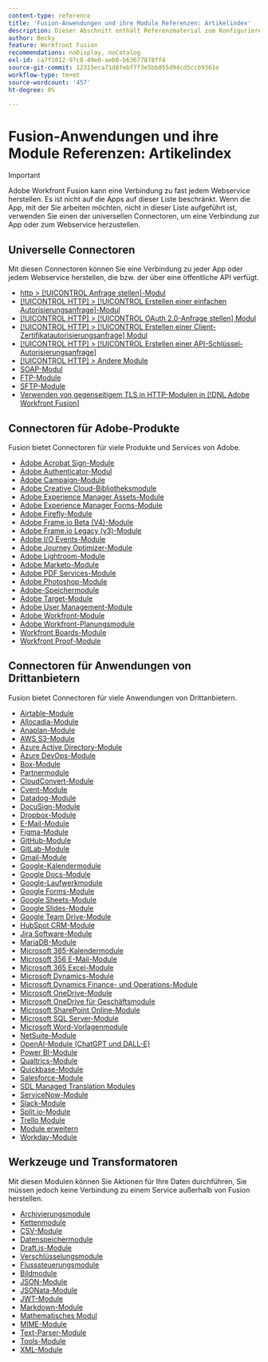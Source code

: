 ```yaml
---
content-type: reference
title: 'Fusion-Anwendungen und ihre Module Referenzen: Artikelindex'
description: Dieser Abschnitt enthält Referenzmaterial zum Konfigurieren bestimmter Module in Adobe Workfront Fusion.
author: Becky
feature: Workfront Fusion
recommendations: noDisplay, noCatalog
exl-id: ca7f1012-97c8-49e0-aeb0-b63677878ff4
source-git-commit: 12315eca71d8febf7f3e5bb055d94cd5ccb9361e
workflow-type: tm+mt
source-wordcount: '457'
ht-degree: 0%

---
```


# Fusion-Anwendungen und ihre Module Referenzen: Artikelindex

>[!IMPORTANT]
>
>Adobe Workfront Fusion kann eine Verbindung zu fast jedem Webservice herstellen. Es ist nicht auf die Apps auf dieser Liste beschränkt. Wenn die App, mit der Sie arbeiten möchten, nicht in dieser Liste aufgeführt ist, verwenden Sie einen der universellen Connectoren, um eine Verbindung zur App oder zum Webservice herzustellen.

## Universelle Connectoren

Mit diesen Connectoren können Sie eine Verbindung zu jeder App oder jedem Webservice herstellen, die bzw. der über eine öffentliche API verfügt.

* [http > [!UICONTROL Anfrage stellen]-Modul](/help/workfront-fusion/references/apps-and-modules/universal-connectors/http-module-make-a-request.md)
* [[!UICONTROL HTTP] > [!UICONTROL Erstellen einer einfachen Autorisierungsanfrage]-Modul](/help/workfront-fusion/references/apps-and-modules/universal-connectors/http-module-make-a-basic-auth-request.md)
* [[!UICONTROL HTTP] > [!UICONTROL OAuth 2.0-Anfrage stellen] Modul](/help/workfront-fusion/references/apps-and-modules/universal-connectors/http-module-make-an-oauth-2-request.md)
* [[!UICONTROL HTTP] > [!UICONTROL Erstellen einer Client-Zertifikatautorisierungsanfrage] Modul](/help/workfront-fusion/references/apps-and-modules/universal-connectors/http-module-make-a-client-cert-auth-request.md)
* [[!UICONTROL HTTP] > [!UICONTROL Erstellen einer API-Schlüssel-Autorisierungsanfrage]](/help/workfront-fusion/references/apps-and-modules/universal-connectors/http-module-make-an-api-key-auth-request.md)
* [[!UICONTROL HTTP] > Andere Module](/help/workfront-fusion/references/apps-and-modules/universal-connectors/http-modules.md)
* [SOAP-Modul](/help/workfront-fusion/references/apps-and-modules/universal-connectors/soap-module.md)
* [FTP-Module](/help/workfront-fusion/references/apps-and-modules/universal-connectors/ftp-modules.md)
* [SFTP-Module](/help/workfront-fusion/references/apps-and-modules/universal-connectors/sftp.md)
* [Verwenden von gegenseitigem TLS in HTTP-Modulen in [!DNL Adobe Workfront Fusion]](/help/workfront-fusion/references/apps-and-modules/universal-connectors/use-mtls-in-http-modules.md)

## Connectoren für Adobe-Produkte

Fusion bietet Connectoren für viele Produkte und Services von Adobe.

* [Adobe Acrobat Sign-Module](/help/workfront-fusion/references/apps-and-modules/adobe-connectors/adobe-sign-modules.md)
* [Adobe Authenticator-Modul](/help/workfront-fusion/references/apps-and-modules/adobe-connectors/adobe-authenticator-modules.md)
* [Adobe Campaign-Module](/help/workfront-fusion/references/apps-and-modules/adobe-connectors/adobe-campaign-classic-connector.md)
* [Adobe Creative Cloud-Bibliotheksmodule](/help/workfront-fusion/references/apps-and-modules/adobe-connectors/creative-cloud-libraries-modules.md)
* [Adobe Experience Manager Assets-Module](/help/workfront-fusion/references/apps-and-modules/adobe-connectors/aem-assets-modules.md)
* [Adobe Experience Manager Forms-Module](/help/workfront-fusion/references/apps-and-modules/adobe-connectors/aem-forms-modules.md)
* [Adobe Firefly-Module](/help/workfront-fusion/references/apps-and-modules/adobe-connectors/adobe-firefly-modules.md)
* [Adobe Frame.io Beta (V4)-Module](/help/workfront-fusion/references/apps-and-modules/adobe-connectors/frame-io-modules.md)
* [Adobe Frame.io Legacy (v3)-Module](/help/workfront-fusion/references/apps-and-modules/adobe-connectors/frame-io-modules.md)
* [Adobe I/O Events-Module](/help/workfront-fusion/references/apps-and-modules/adobe-connectors/adobe-io-events-modules.md)
* [Adobe Journey Optimizer-Module](/help/workfront-fusion/references/apps-and-modules/adobe-connectors/adobe-journey-optimizer-modules.md)
* [Adobe Lightroom-Module](/help/workfront-fusion/references/apps-and-modules/adobe-connectors/adobe-lightroom-modules.md)
* [Adobe Marketo-Module](/help/workfront-fusion/references/apps-and-modules/adobe-connectors/adobe-marketo-modules.md)
* [Adobe PDF Services-Module](/help/workfront-fusion/references/apps-and-modules/adobe-connectors/pdf-modules.md)
* [Adobe Photoshop-Module](/help/workfront-fusion/references/apps-and-modules/adobe-connectors/adobe-photoshop-modules.md)
* [Adobe-Speichermodule](/help/workfront-fusion/references/apps-and-modules/adobe-connectors/adobe-storage-modules.md)
* [Adobe Target-Module](/help/workfront-fusion/references/apps-and-modules/adobe-connectors/adobe-target-modules.md)
* [Adobe User Management-Module](/help/workfront-fusion/references/apps-and-modules/adobe-connectors/adobe-user-management-modules.md)
* [Adobe Workfront-Module](/help/workfront-fusion/references/apps-and-modules/adobe-connectors/workfront-modules.md)
* [Adobe Workfront-Planungsmodule](/help/workfront-fusion/references/apps-and-modules/adobe-connectors/workfront-planning-modules.md)
* [Workfront Boards-Module](/help/workfront-fusion/references/apps-and-modules/adobe-connectors/workfront-boards-modules.md)
* [Workfront Proof-Module](/help/workfront-fusion/references/apps-and-modules/adobe-connectors/workfront-proof-modules.md)

## Connectoren für Anwendungen von Drittanbietern

Fusion bietet Connectoren für viele Anwendungen von Drittanbietern.

* [Airtable-Module](/help/workfront-fusion/references/apps-and-modules/third-party-connectors/airtable-modules.md)
* [Allocadia-Module](/help/workfront-fusion/references/apps-and-modules/third-party-connectors/allocadia-modules.md)
* [Anaplan-Module](/help/workfront-fusion/references/apps-and-modules/third-party-connectors/anaplan-modules.md)
* [AWS S3-Module](/help/workfront-fusion/references/apps-and-modules/third-party-connectors/aws-s3-modules.md)
* [Azure Active Directory-Module](/help/workfront-fusion/references/apps-and-modules/third-party-connectors/azure-ad-modules.md)
* [Azure DevOps-Module](/help/workfront-fusion/references/apps-and-modules/third-party-connectors/azure-dev-ops.md)
* [Box-Module](/help/workfront-fusion/references/apps-and-modules/third-party-connectors/box-modules.md)
* [Partnermodule](/help/workfront-fusion/references/apps-and-modules/third-party-connectors/bynder-modules.md)
* [CloudConvert-Module](/help/workfront-fusion/references/apps-and-modules/third-party-connectors/cloud-convert-modules.md)
* [Cvent-Module](/help/workfront-fusion/references/apps-and-modules/third-party-connectors/cvent-modules.md)
* [Datadog-Module](/help/workfront-fusion/references/apps-and-modules/third-party-connectors/datadog-modules.md)
* [DocuSign-Module](/help/workfront-fusion/references/apps-and-modules/third-party-connectors/docusign-modules.md)
* [Dropbox-Module](/help/workfront-fusion/references/apps-and-modules/third-party-connectors/dropbox-modules.md)
* [E-Mail-Module](/help/workfront-fusion/references/apps-and-modules/third-party-connectors/email-modules.md)
* [Figma-Module](/help/workfront-fusion/references/apps-and-modules/third-party-connectors/figma-modules.md)
* [GitHub-Module](/help/workfront-fusion/references/apps-and-modules/third-party-connectors/github.md)
* [GitLab-Module](/help/workfront-fusion/references/apps-and-modules/third-party-connectors/gitlab-modules.md)
* [Gmail-Module](/help/workfront-fusion/references/apps-and-modules/third-party-connectors/gmail-modules.md)
* [Google-Kalendermodule](/help/workfront-fusion/references/apps-and-modules/third-party-connectors/google-calendar-modules.md)
* [Google Docs-Module](/help/workfront-fusion/references/apps-and-modules/third-party-connectors/google-docs-modules.md)
* [Google-Laufwerkmodule](/help/workfront-fusion/references/apps-and-modules/third-party-connectors/google-drive-modules.md)
* [Google Forms-Module](/help/workfront-fusion/references/apps-and-modules/third-party-connectors/google-forms-modules.md)
* [Google Sheets-Module](/help/workfront-fusion/references/apps-and-modules/third-party-connectors/google-sheets-modules.md)
* [Google Slides-Module](/help/workfront-fusion/references/apps-and-modules/third-party-connectors/google-slides-modules.md)
* [Google Team Drive-Module](/help/workfront-fusion/references/apps-and-modules/third-party-connectors/google-team-drive-modules.md)
* [HubSpot CRM-Module](/help/workfront-fusion/references/apps-and-modules/third-party-connectors/hubspot-crm-modules.md)
* [Jira Software-Module](/help/workfront-fusion/references/apps-and-modules/third-party-connectors/jira-software-modules.md)
* [MariaDB-Module](/help/workfront-fusion/references/apps-and-modules/third-party-connectors/mariadb-modules.md)
* [Microsoft 365-Kalendermodule](/help/workfront-fusion/references/apps-and-modules/third-party-connectors/microsoft-365-calendar-modules.md)
* [Microsoft 356 E-Mail-Module](/help/workfront-fusion/references/apps-and-modules/third-party-connectors/microsoft-365-email-modules.md)
* [Microsoft 365 Excel-Module](/help/workfront-fusion/references/apps-and-modules/third-party-connectors/microsoft-365-excel-modules.md)
* [Microsoft Dynamics-Module](/help/workfront-fusion/references/apps-and-modules/third-party-connectors/microsoft-dynamics-365-modules.md)
* [Microsoft Dynamics Finance- und Operations-Module](/help/workfront-fusion/references/apps-and-modules/third-party-connectors/dynamics-finance-operations-modules.md)
* [Microsoft OneDrive-Module](/help/workfront-fusion/references/apps-and-modules/third-party-connectors/microsoft-onedrive-modules.md)
* [Microsoft OneDrive für Geschäftsmodule](/help/workfront-fusion/references/apps-and-modules/third-party-connectors/microsoft-onedrive-for-business-modules.md)
* [Microsoft SharePoint Online-Module](/help/workfront-fusion/references/apps-and-modules/third-party-connectors/sharepoint-modules.md)
* [Microsoft SQL Server-Module](/help/workfront-fusion/references/apps-and-modules/third-party-connectors/microsoft-sql-server-modules.md)
* [Microsoft Word-Vorlagenmodule](/help/workfront-fusion/references/apps-and-modules/third-party-connectors/microsoft-word-templates-modules.md)
* [NetSuite-Module](/help/workfront-fusion/references/apps-and-modules/third-party-connectors/netsuite.md)
* [OpenAI-Module (ChatGPT und DALL-E)](/help/workfront-fusion/references/apps-and-modules/third-party-connectors/openai-chatgpt-modules.md)
* [Power BI-Module](/help/workfront-fusion/references/apps-and-modules/third-party-connectors/powerbi-modules.md)
* [Qualtrics-Module](/help/workfront-fusion/references/apps-and-modules/third-party-connectors/qualtrics-modules.md)
* [Quickbase-Module](/help/workfront-fusion/references/apps-and-modules/third-party-connectors/quickbase-modules.md)
* [Salesforce-Module](/help/workfront-fusion/references/apps-and-modules/third-party-connectors/salesforce-modules.md)
* [SDL Managed Translation Modules](/help/workfront-fusion/references/apps-and-modules/third-party-connectors/sdl-managed-translation-modules.md)
* [ServiceNow-Module](/help/workfront-fusion/references/apps-and-modules/third-party-connectors/servicenow-modules.md)
* [Slack-Module](/help/workfront-fusion/references/apps-and-modules/third-party-connectors/slack-modules.md)
* [Split.io-Module](/help/workfront-fusion/references/apps-and-modules/third-party-connectors/split-io-modules.md)
* [Trello Module](/help/workfront-fusion/references/apps-and-modules/third-party-connectors/trello-modules.md)
* [Module erweitern](/help/workfront-fusion/references/apps-and-modules/third-party-connectors/widen-modules.md)
* [Workday-Module](/help/workfront-fusion/references/apps-and-modules/third-party-connectors/workday-modules.md)


## Werkzeuge und Transformatoren

Mit diesen Modulen können Sie Aktionen für Ihre Daten durchführen, Sie müssen jedoch keine Verbindung zu einem Service außerhalb von Fusion herstellen.

* [Archivierungsmodule](/help/workfront-fusion/references/apps-and-modules/tools-and-transformers/archive-modules.md)
* [Kettenmodule](/help/workfront-fusion/references/apps-and-modules/tools-and-transformers/chain-modules.md)
* [CSV-Module](/help/workfront-fusion/references/apps-and-modules/tools-and-transformers/csv.md)
* [Datenspeichermodule](/help/workfront-fusion/references/apps-and-modules/tools-and-transformers/data-store-modules.md)
* [Draft.js-Module](/help/workfront-fusion/references/apps-and-modules/tools-and-transformers/draft-js-modules.md)
* [Verschlüsselungsmodule](/help/workfront-fusion/references/apps-and-modules/tools-and-transformers/encryptor-modules.md)
* [Flusssteuerungsmodule](/help/workfront-fusion/references/apps-and-modules/tools-and-transformers/flow-control.md)
* [Bildmodule](/help/workfront-fusion/references/apps-and-modules/tools-and-transformers/image-module.md)
* [JSON-Module](/help/workfront-fusion/references/apps-and-modules/tools-and-transformers/json-modules.md)
* [JSONata-Module](/help/workfront-fusion/references/apps-and-modules/tools-and-transformers/jsonata-module.md)
* [JWT-Module](/help/workfront-fusion/references/apps-and-modules/tools-and-transformers/jwt-modules.md)
* [Markdown-Module](/help/workfront-fusion/references/apps-and-modules/tools-and-transformers/markdown-modules.md)
* [Mathematisches Modul](/help/workfront-fusion/references/apps-and-modules/tools-and-transformers/math-module.md)
* [MIME-Module](/help/workfront-fusion/references/apps-and-modules/tools-and-transformers/mime.md)
* [Text-Parser-Module](/help/workfront-fusion/references/apps-and-modules/tools-and-transformers/text-parser.md)
* [Tools-Module](/help/workfront-fusion/references/apps-and-modules/tools-and-transformers/tools-modules.md)
* [XML-Module](/help/workfront-fusion/references/apps-and-modules/tools-and-transformers/xml-modules.md)
